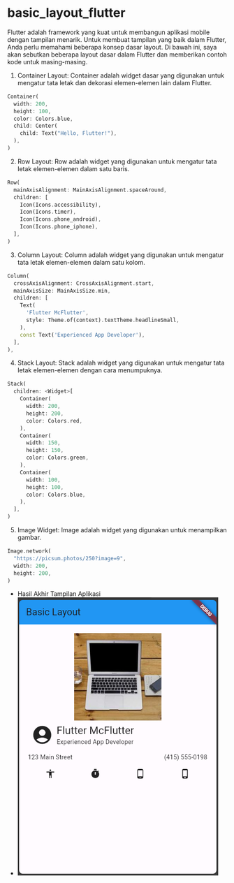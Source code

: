 # basic_layout_flutter

Flutter adalah framework yang kuat untuk membangun aplikasi mobile dengan tampilan menarik. Untuk membuat tampilan yang baik dalam Flutter, Anda perlu memahami beberapa konsep dasar layout. Di bawah ini, saya akan sebutkan beberapa layout dasar dalam Flutter dan memberikan contoh kode untuk masing-masing.

 1. Container Layout: Container adalah widget dasar yang digunakan untuk mengatur tata letak dan dekorasi elemen-elemen lain dalam Flutter.
```dart
Container(
  width: 200,
  height: 100,
  color: Colors.blue,
  child: Center(
    child: Text("Hello, Flutter!"),
  ),
)
  ```
2. Row Layout: Row adalah widget yang digunakan untuk mengatur tata letak elemen-elemen dalam satu baris.
```dart
Row(
  mainAxisAlignment: MainAxisAlignment.spaceAround,
  children: [
    Icon(Icons.accessibility),
    Icon(Icons.timer),
    Icon(Icons.phone_android),
    Icon(Icons.phone_iphone),
  ],
)
```
3. Column Layout: Column adalah widget yang digunakan untuk mengatur tata letak elemen-elemen dalam satu kolom.
```dart
Column(
  crossAxisAlignment: CrossAxisAlignment.start,
  mainAxisSize: MainAxisSize.min,
  children: [
    Text(
      'Flutter McFlutter',
      style: Theme.of(context).textTheme.headlineSmall,
    ),
    const Text('Experienced App Developer'),
  ],
),
```
4. Stack Layout: Stack adalah widget yang digunakan untuk mengatur tata letak elemen-elemen dengan cara menumpuknya.
```dart
Stack(
  children: <Widget>[
    Container(
      width: 200,
      height: 200,
      color: Colors.red,
    ),
    Container(
      width: 150,
      height: 150,
      color: Colors.green,
    ),
    Container(
      width: 100,
      height: 100,
      color: Colors.blue,
    ),
  ],
)
```
5. Image Widget: Image adalah widget yang digunakan untuk menampilkan gambar.
```dart
Image.network(
  "https://picsum.photos/250?image=9",
  width: 200,
  height: 200,
)
```

- Hasil Akhir Tampilan Aplikasi
- ![plot](./ss/1.png)